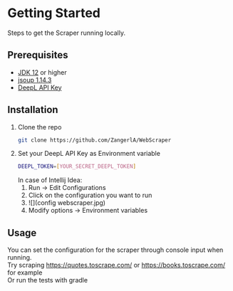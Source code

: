 
# Getting Started
Steps to get the Scraper running locally.

## Prerequisites
* [JDK 12](https://www.oracle.com/java/technologies/downloads/) or higher
* [jsoup 1.14.3](https://jsoup.org/download)
* [DeepL API Key](https://www.deepl.com/)

## Installation
1. Clone the repo
   ```sh
   git clone https://github.com/ZangerlA/WebScraper
   ```
2. Set your DeepL API Key as Environment variable
   ```sh
   DEEPL_TOKEN=[YOUR_SECRET_DEEPL_TOKEN]
   ```
   In case of Intellij Idea:
   1. Run -> Edit Configurations
   2. Click on the configuration you want to run
   3. ![](config webscraper.jpg)
   4. Modify options -> Environment variables

## Usage
You can set the configuration for the scraper through console input when running.\
Try scraping https://quotes.toscrape.com/ or https://books.toscrape.com/ for example \
Or run the tests with gradle
